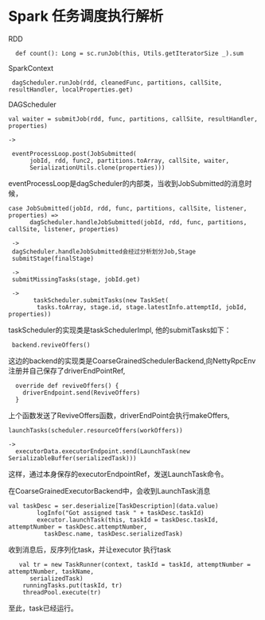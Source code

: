 # Spark 任务调度执行解析

RDD  

```
  def count(): Long = sc.runJob(this, Utils.getIteratorSize _).sum
```

SparkContext

```
 dagScheduler.runJob(rdd, cleanedFunc, partitions, callSite, resultHandler, localProperties.get)
```

DAGScheduler

```
val waiter = submitJob(rdd, func, partitions, callSite, resultHandler, properties)

->

 eventProcessLoop.post(JobSubmitted(
      jobId, rdd, func2, partitions.toArray, callSite, waiter,
      SerializationUtils.clone(properties)))
```

eventProcessLoop是dagScheduler的内部类，当收到JobSubmitted的消息时候，  

```
case JobSubmitted(jobId, rdd, func, partitions, callSite, listener, properties) =>
      dagScheduler.handleJobSubmitted(jobId, rdd, func, partitions, callSite, listener, properties)
      
 ->
 dagScheduler.handleJobSubmitted会经过分析划分Job,Stage
 submitStage(finalStage)
 
 ->
 submitMissingTasks(stage, jobId.get)
 
 ->
       taskScheduler.submitTasks(new TaskSet(
        tasks.toArray, stage.id, stage.latestInfo.attemptId, jobId, properties))
```
taskScheduler的实现类是taskSchedulerImpl, 他的submitTasks如下： 
 
```
 backend.reviveOffers()
```
这边的backend的实现类是CoarseGrainedSchedulerBackend,向NettyRpcEnv注册并自己保存了driverEndPointRef,

```
  override def reviveOffers() {
    driverEndpoint.send(ReviveOffers)
  }
```
上个函数发送了ReviveOffers函数，driverEndPoint会执行makeOffers,  

```
launchTasks(scheduler.resourceOffers(workOffers))

->
  executorData.executorEndpoint.send(LaunchTask(new SerializableBuffer(serializedTask)))
```
这样，通过本身保存的executorEndpointRef，发送LaunchTask命令。

在CoarseGrainedExecutorBackend中，会收到LaunchTask消息  

```
val taskDesc = ser.deserialize[TaskDescription](data.value)
        logInfo("Got assigned task " + taskDesc.taskId)
        executor.launchTask(this, taskId = taskDesc.taskId, attemptNumber = taskDesc.attemptNumber,
          taskDesc.name, taskDesc.serializedTask)
```
收到消息后，反序列化task，并让executor 执行task  

```
   val tr = new TaskRunner(context, taskId = taskId, attemptNumber = attemptNumber, taskName,
      serializedTask)
    runningTasks.put(taskId, tr)
    threadPool.execute(tr)
```
至此，task已经运行。
